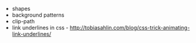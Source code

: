 * shapes
* background patterns
* clip-path
* link underlines in css - http://tobiasahlin.com/blog/css-trick-animating-link-underlines/
